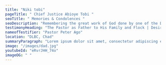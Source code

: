 ```yaml
---
title: "Niki tobi"
pageTitle: " Chief Justice Abioye Tobi "
seoTitle: " Memories & Condolences "
seoDescription: "Remembering the great work of God done by one of the Deeper life Generals, Pastor Awokoya Mathew Akinyele. "
testimonyHeading: "The Pastor as Father to His Family and Flock | Desiring God"
nameofTestifier: "Pastor Peter Ago"
location: "DLBC, Chad"
summaryParagraph: "Lorem ipsum dolor sit amet, consectetur adipiscing elit. Suspendisse varius enim in eros elementum tristique. Duis cursus, mi quis viverra ornare, eros dolor interdum nulla, ut commodo diam libero vitae erat. Aenean faucibus nibh et justo cursus id rutrum lorem imperdiet. Nunc ut sem vitae risus tristique posuere."
image: "/images/dad.jpg"
youtubeId: "eRvrJHH_74o"
imageOG: " "
---
```

